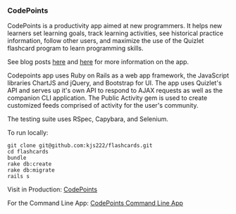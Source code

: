 ### CodePoints

CodePoints is a productivity app aimed at new programmers.  It helps new learners set learning goals, track learning activities, see historical practice information, follow other users, and maximize the use of the Quizlet flashcard program to learn programming skills.

See blog posts [here](https://www.turing.io/blog/2016/08/30/where-begin-solve-problem-you-know-well) and [here](https://medium.com/@KerrySheldon/customized-activity-feeds-in-rails-c6009f54c68b#.qlw033uci) for more information on the app.  

Codepoints app uses Ruby on Rails as a web app framework, the JavaScript libraries ChartJS and jQuery, and Bootstrap for UI. The app uses Quizlet's API and serves up it's own API to respond to AJAX requests as well as the companion CLI application.   The Public Activity gem is used to create customized feeds comprised of activity for the user's community.  

The testing suite uses RSpec, Capybara, and Selenium. 

To run locally:
```
git clone git@github.com:kjs222/flashcards.git
cd flashcards
bundle
rake db:create
rake db:migrate
rails s
```

Visit in Production: [CodePoints](https://codepoints.herokuapp.com/)

For the Command Line App:
[CodePoints Command Line App](https://github.com/kjs222/cli_flash)

